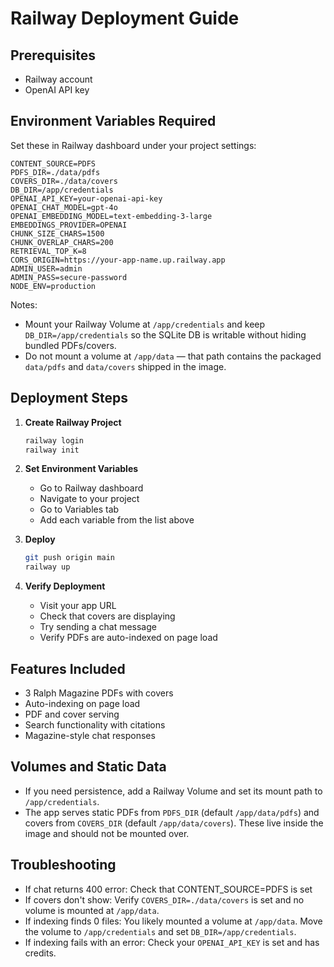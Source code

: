 # Railway Deployment Guide

## Prerequisites
- Railway account
- OpenAI API key

## Environment Variables Required

Set these in Railway dashboard under your project settings:

```
CONTENT_SOURCE=PDFS
PDFS_DIR=./data/pdfs
COVERS_DIR=./data/covers
DB_DIR=/app/credentials
OPENAI_API_KEY=your-openai-api-key
OPENAI_CHAT_MODEL=gpt-4o
OPENAI_EMBEDDING_MODEL=text-embedding-3-large
EMBEDDINGS_PROVIDER=OPENAI
CHUNK_SIZE_CHARS=1500
CHUNK_OVERLAP_CHARS=200
RETRIEVAL_TOP_K=8
CORS_ORIGIN=https://your-app-name.up.railway.app
ADMIN_USER=admin
ADMIN_PASS=secure-password
NODE_ENV=production
```

Notes:
- Mount your Railway Volume at `/app/credentials` and keep `DB_DIR=/app/credentials` so the SQLite DB is writable without hiding bundled PDFs/covers.
- Do not mount a volume at `/app/data` — that path contains the packaged `data/pdfs` and `data/covers` shipped in the image.

## Deployment Steps

1. **Create Railway Project**
   ```bash
   railway login
   railway init
   ```

2. **Set Environment Variables**
   - Go to Railway dashboard
   - Navigate to your project
   - Go to Variables tab
   - Add each variable from the list above

3. **Deploy**
   ```bash
   git push origin main
   railway up
   ```

4. **Verify Deployment**
   - Visit your app URL
   - Check that covers are displaying
   - Try sending a chat message
   - Verify PDFs are auto-indexed on page load

## Features Included

- 3 Ralph Magazine PDFs with covers
- Auto-indexing on page load
- PDF and cover serving
- Search functionality with citations
- Magazine-style chat responses

## Volumes and Static Data

- If you need persistence, add a Railway Volume and set its mount path to `/app/credentials`.
- The app serves static PDFs from `PDFS_DIR` (default `/app/data/pdfs`) and covers from `COVERS_DIR` (default `/app/data/covers`). These live inside the image and should not be mounted over.

## Troubleshooting

- If chat returns 400 error: Check that CONTENT_SOURCE=PDFS is set
- If covers don't show: Verify `COVERS_DIR=./data/covers` is set and no volume is mounted at `/app/data`.
- If indexing finds 0 files: You likely mounted a volume at `/app/data`. Move the volume to `/app/credentials` and set `DB_DIR=/app/credentials`.
- If indexing fails with an error: Check your `OPENAI_API_KEY` is set and has credits.
